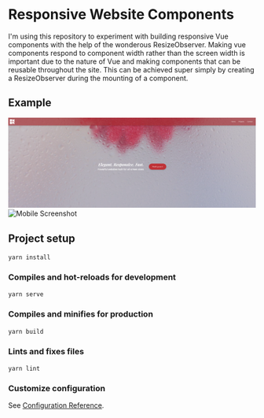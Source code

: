 # Responsive Website Components
I'm using this repository to experiment with building responsive Vue components with the help of the wonderous ResizeObserver. Making vue components respond to component width rather than the screen width is important due to the nature of Vue and making components that can be reusable throughout the site. This can be achieved super simply by creating a ResizeObserver during the mounting of a component. 

## Example
![Desktop Screenshot](https://github.com/tsarvs/responsive-website-components/blob/master/src/assets/screenshotDesktop.png?raw=true)
![Mobile Screenshot](https://github.com/tsarvs/responsive-website-components/blob/master/src/assets/screenshotMobile?raw=true)

## Project setup
```
yarn install
```

### Compiles and hot-reloads for development
```
yarn serve
```

### Compiles and minifies for production
```
yarn build
```

### Lints and fixes files
```
yarn lint
```

### Customize configuration
See [Configuration Reference](https://cli.vuejs.org/config/).
